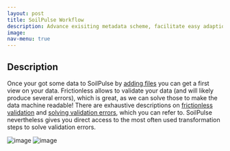 ```yaml
---
layout: post
title: SoilPulse Workflow
description: Advance exisiting metadata scheme, facilitate easy adaption to existing (and future) soil erosion data, provide quality control tools.
image:
nav-menu: true
---
```


## Description

Once your got some data to SoilPulse by [adding files](SoilPulse_Core.html) you can get a first view on your data.
Frictionless allows to validate your data (and will likely produce several errors), which is great, as we can solve those to make the data machine readable!
There are exhaustive descriptions on [frictionless validation](https://framework.frictionlessdata.io/docs/guides/validating-data.html) and [solving validation errors]([https://framework.frictionlessdata.io/docs/guides/transforming-data.html](https://framework.frictionlessdata.io/docs/basic-examples.html)), which you can refer to.
SoilPulse nevertheless gives you direct access to the most often used transformation steps to solve validation errors.

![image](assets/images/first_view.png)
![image](assets/images/final_view.png)

